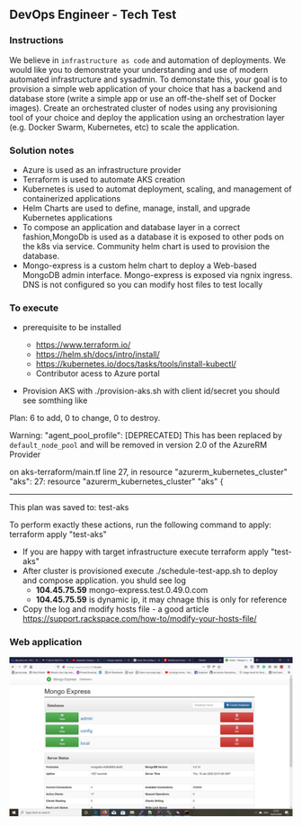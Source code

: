 ## DevOps Engineer - Tech Test

### Instructions

We believe in `infrastructure as code` and automation of deployments.  We would like you to demonstrate your understanding and use of modern automated infrastructure and sysadmin. To demonstate this, your goal is to provision a simple web application of your choice that has a backend and database store (write a simple app or use an off-the-shelf set of Docker images).  Create an orchestrated cluster of nodes using any provisioning tool of your choice and deploy the application using an orchestration layer (e.g. Docker Swarm, Kubernetes, etc) to scale the application.  

### Solution notes
* Azure is used as an infrastructure provider 
* Terraform is used to automate AKS creation
* Kubernetes is used to automat deployment, scaling, and management of containerized applications
* Helm Charts are used to define, manage, install, and upgrade Kubernetes applications
* To compose an application and database layer in a correct fashion,MongoDb is used as a database it is exposed to other pods on the k8s via service. Community helm chart is used to provision the database. 
* Mongo-express is a custom helm chart to deploy a Web-based MongoDB admin interface. Mongo-express is exposed via ngnix ingress. DNS is not configured so you can modify host files to test locally

### To execute
* prerequisite to be installed
  * https://www.terraform.io/
  * https://helm.sh/docs/intro/install/
  * https://kubernetes.io/docs/tasks/tools/install-kubectl/
  * Contributor acess to Azure portal

* Provision AKS with ./provision-aks.sh with client id/secret you should see somthing like

Plan: 6 to add, 0 to change, 0 to destroy.

Warning: "agent_pool_profile": [DEPRECATED] This has been replaced by `default_node_pool` and will be removed in version 2.0 of the AzureRM Provider

  on aks-terraform/main.tf line 27, in resource "azurerm_kubernetes_cluster" "aks":
  27: resource "azurerm_kubernetes_cluster" "aks" {



------------------------------------------------------------------------

This plan was saved to: test-aks

To perform exactly these actions, run the following command to apply:
    terraform apply "test-aks"

* If you are happy with target infrastructure execute terraform apply "test-aks"
* After cluster is provisioned execute ./schedule-test-app.sh to deploy and compose application. you shuld see log 
  * **104.45.75.59** mongo-express.test.0.49.0.com
  * **104.45.75.59** is dynamic ip, it may chnage this is only for reference
* Copy the log and modify hosts file - a good article https://support.rackspace.com/how-to/modify-your-hosts-file/

### Web application
![alt text](https://raw.githubusercontent.com/sio2k/k8stest/master/images/mongo-express.jpg)


